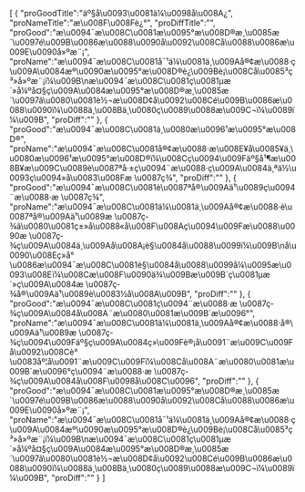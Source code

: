 [
	{
		"proGoodTitle":"äº§å\u0093\u0081ä¼\u0098å\u008A¿",
		"proNameTitle":"æ\u008F\u008Fè¿°",
		"proDiffTitle":"",
		"proGood":"æ\u0094¯æ\u008C\u0081æ\u0095°æ\u008D®æ¸\u0085æ´\u0097é\u009B\u0086æ\u0088\u0090å\u0092\u008Cå\u0088\u0086æ\u009E\u0090å»ºæ¨¡",
		"proName":"æ\u0094¯æ\u008C\u0081å¯¹ä¼\u0081ä¸\u009Aå®¢æ\u0088·ç\u009A\u0084æº\u0090æ\u0095°æ\u008D®è¿\u009Bè¡\u008Cå\u0085³ç³»å»ºæ¨¡ï¼\u009B\næ\u0094¯æ\u008C\u0081ç\u0081µæ´»å¼ºå¤§ç\u009A\u0084æ\u0095°æ\u008D®æ¸\u0085æ´\u0097ã\u0080\u0081è½¬æ\u008D¢å\u0092\u008Cé\u009B\u0086æ\u0088\u0090ï¼\u0088ä¸\u008Bä¸\u0080ç\u0089\u0088æ\u009C¬ï¼\u0089ï¼\u009B",
		"proDiff":""
	},
	{
		"proGood":"æ\u0094¯æ\u008C\u0081ä¸\u0080æ\u0096¹æ\u0095°æ\u008D®",
		"proName":"æ\u0094¯æ\u008C\u0081å®¢æ\u0088·æ\u008E¥å\u0085¥ä¸\u0080æ\u0096¹æ\u0095°æ\u008D®ï¼\u008Cç\u0094\u009Fäº§å¹¶æ\u008B¥æ\u009C\u0089è\u0087ªå·±ç\u0094¨æ\u0088·ç\u009A\u0084ä¸ªä½\u0093ç\u0094»å\u0083\u008Fæ \u0087ç­¾",
		"proDiff":""
	},
	{
		"proGood":"æ\u0094¯æ\u008C\u0081è\u0087ªå®\u009Aä¹\u0089ç\u0094¨æ\u0088·æ \u0087ç­¾",
		"proName":"æ\u0094¯æ\u008C\u0081ä¼\u0081ä¸\u009Aå®¢æ\u0088·è\u0087ªå®\u009Aä¹\u0089æ \u0087ç­¾ã\u0080\u0081ç±»å\u0088«å\u008F\u008Aç\u0094\u009Fæ\u0088\u0090æ \u0087ç­¾ç\u009A\u0084ä¸\u009Aå\u008A¡è§\u0084å\u0088\u0099ï¼\u009B\nå\u0090\u008Eç»­å°\u0086æ\u0094¯æ\u008C\u0081è§\u0084å\u0088\u0099å¼\u0095æ\u0093\u008Eï¼\u008Cæ\u008F\u0090ä¾\u009Bæ\u009B´ç\u0081µæ´»ç\u009A\u0084æ \u0087ç­¾å®\u009Aä¹\u0089è\u0083½å\u008A\u009B",
		"proDiff":""
	},
	{
		"proGood":"æ\u0094¯æ\u008C\u0081ç\u0094¨æ\u0088·æ \u0087ç­¾ç\u009A\u0084å\u008A¨æ\u0080\u0081æ\u009B´æ\u0096°",
		"proName":"æ\u0094¯æ\u008C\u0081ä¼\u0081ä¸\u009Aå®¢æ\u0088·å®\u009Aä¹\u0089æ \u0087ç­¾ç\u0094\u009Fäº§ç\u009A\u0084ç»\u009Fè®¡å\u0091¨æ\u009C\u009Få\u0092\u008Cè°\u0083åº¦å\u0091¨æ\u009C\u009Fï¼\u008Cå\u008A¨æ\u0080\u0081æ\u009B´æ\u0096°ç\u0094¨æ\u0088·æ \u0087ç­¾ç\u009A\u0084å\u008F\u0098å\u008C\u0096",
		"proDiff":""
	},
	{
		"proGood":"æ\u0094¯æ\u008C\u0081æ\u0095°æ\u008D®æ¸\u0085æ´\u0097é\u009B\u0086æ\u0088\u0090å\u0092\u008Cå\u0088\u0086æ\u009E\u0090å»ºæ¨¡",
		"proName":"æ\u0094¯æ\u008C\u0081å¯¹ä¼\u0081ä¸\u009Aå®¢æ\u0088·ç\u009A\u0084æº\u0090æ\u0095°æ\u008D®è¿\u009Bè¡\u008Cå\u0085³ç³»å»ºæ¨¡ï¼\u009B\næ\u0094¯æ\u008C\u0081ç\u0081µæ´»å¼ºå¤§ç\u009A\u0084æ\u0095°æ\u008D®æ¸\u0085æ´\u0097ã\u0080\u0081è½¬æ\u008D¢å\u0092\u008Cé\u009B\u0086æ\u0088\u0090ï¼\u0088ä¸\u008Bä¸\u0080ç\u0089\u0088æ\u009C¬ï¼\u0089ï¼\u009B",
		"proDiff":""
	}
]